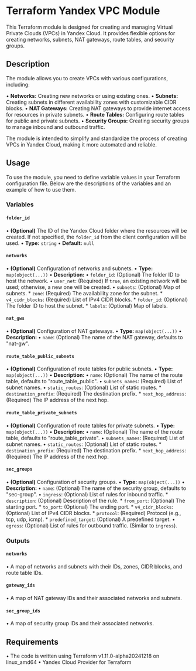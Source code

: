 # Terraform Yandex VPC Module

This Terraform module is designed for creating and managing Virtual Private Clouds (VPCs) in Yandex Cloud. It provides flexible options for creating networks, subnets, NAT gateways, route tables, and security groups.

## Description

The module allows you to create VPCs with various configurations, including:

•   **Networks:** Creating new networks or using existing ones.
•   **Subnets:** Creating subnets in different availability zones with customizable CIDR blocks.
•   **NAT Gateways:** Creating NAT gateways to provide internet access for resources in private subnets.
•   **Route Tables:** Configuring route tables for public and private subnets.
•   **Security Groups:** Creating security groups to manage inbound and outbound traffic.

The module is intended to simplify and standardize the process of creating VPCs in Yandex Cloud, making it more automated and reliable.

## Usage

To use the module, you need to define variable values in your Terraform configuration file. Below are the descriptions of the variables and an example of how to use them.

### Variables

#### `folder_id`

•   **(Optional)** The ID of the Yandex Cloud folder where the resources will be created. If not specified, the `folder_id` from the client configuration will be used.
•   **Type:** `string`
•   **Default:** `null`

#### `networks`

•   **(Optional)** Configuration of networks and subnets.
•   **Type:** `map(object(...))`
•   **Description:**
    •   `folder_id`: (Optional) The folder ID to host the network.
    •   `user_net`: (Required) If `true`, an existing network will be used; otherwise, a new one will be created.
    •   `subnets`: (Optional) Map of subnets.
        *   `zone`: (Required) The availability zone for the subnet.
        *   `v4_cidr_blocks`: (Required) List of IPv4 CIDR blocks.
        *   `folder_id`: (Optional) The folder ID to host the subnet.
        *   `labels`: (Optional) Map of labels.

#### `nat_gws`

•   **(Optional)** Configuration of NAT gateways.
•   **Type:** `map(object(...))`
•   **Description:**
    •   `name`: (Optional) The name of the NAT gateway, defaults to "nat-gw".

#### `route_table_public_subnets`

•   **(Optional)** Configuration of route tables for public subnets.
•   **Type:** `map(object(...))`
•   **Description:**
    •   `name`: (Optional) The name of the route table, defaults to "route_table_public".
    •   `subnets_names`: (Required) List of subnet names.
     •   `static_routes`: (Optional) List of static routes.
        *   `destination_prefix`: (Required) The destination prefix.
        *   `next_hop_address`: (Required) The IP address of the next hop.

#### `route_table_private_subnets`

•   **(Optional)** Configuration of route tables for private subnets.
•   **Type:** `map(object(...))`
•   **Description:**
    •   `name`: (Optional) The name of the route table, defaults to "route_table_private".
    •   `subnets_names`: (Required) List of subnet names.
    •   `static_routes`: (Optional) List of static routes.
        *   `destination_prefix`: (Required) The destination prefix.
        *   `next_hop_address`: (Required) The IP address of the next hop.

#### `sec_groups`

•   **(Optional)** Configuration of security groups.
•   **Type:** `map(object(...))`
•   **Description:**
    •   `name`: (Optional) The name of the security group, defaults to "sec-group".
    •   `ingress`: (Optional) List of rules for inbound traffic.
        *   `description`: (Optional) Description of the rule.
        *   `from_port`: (Optional) The starting port.
        *   `to_port`: (Optional) The ending port.
        *   `v4_cidr_blocks`: (Optional) List of IPv4 CIDR blocks.
        *   `protocol`: (Required) Protocol (e.g., tcp, udp, icmp).
        *   `predefined_target`: (Optional) A predefined target.
    •   `egress`: (Optional) List of rules for outbound traffic. (Similar to `ingress`).

### Outputs

#### `networks`

•   A map of networks and subnets with their IDs, zones, CIDR blocks, and route table IDs.

#### `gateway_ids`

•   A map of NAT gateway IDs and their associated networks and subnets.

#### `sec_group_ids`

•   A map of security group IDs and their associated networks.

## Requirements

•   The code is written using Terraform v1.11.0-alpha20241218 on linux_amd64
•   Yandex Cloud Provider for Terraform